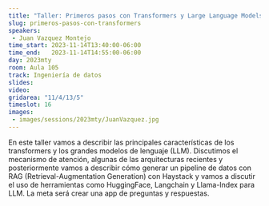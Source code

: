 ```yaml
---
title: "Taller: Primeros pasos con Transformers y Large Language Models (LLM)"
slug: primeros-pasos-con-transformers
speakers:
 - Juan Vazquez Montejo
time_start: 2023-11-14T13:40:00-06:00
time_end:   2023-11-14T14:55:00-06:00
day: 2023mty
room: Aula 105
track: Ingeniería de datos
slides: 
video: 
gridarea: "11/4/13/5"
timeslot: 16
images:
 - images/sessions/2023mty/JuanVazquez.jpg
---
```


En este taller vamos a describir las principales características de los transformers y los grandes modelos de lenguaje (LLM). Discutimos el mecanismo de atención, algunas de las arquitecturas recientes y posteriormente vamos a describir cómo generar un pipeline de datos con RAG (Retrieval-Augmentation Generation) con Haystack y vamos a discutir el uso de herramientas como HuggingFace, Langchain y Llama-Index para LLM. La meta será crear una app de preguntas y respuestas.

